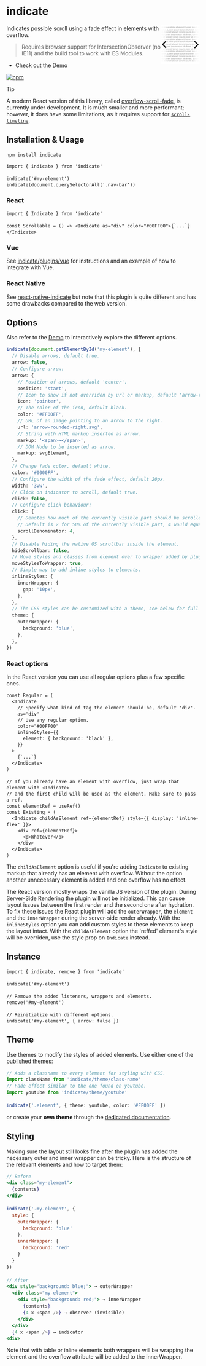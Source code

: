# indicate

<img align="right" src="https://github.com/tobua/indicate/raw/main/logo.png" width="20%" alt="Indicate Scroll Plugin" />

Indicates possible scroll using a fade effect in elements with overflow.

> Requires browser support for IntersectionObserver (no IE11) and the build tool to work with ES Modules.

- Check out the [Demo](https://tobua.github.io/indicate)

[![npm](https://img.shields.io/npm/v/indicate)](https://npmjs.com/indicate)

> [!TIP]
> A modern React version of this library, called [overflow-scroll-fade](https://github.com/tobua/overflow-scroll-fade), is currently under development. It is much smaller and more performant; however, it does have some limitations, as it requires support for [`scroll-timeline`](https://caniuse.com/mdn-css_properties_scroll-timeline).

## Installation & Usage

```
npm install indicate
```

```tsx
import { indicate } from 'indicate'

indicate('#my-element')
indicate(document.querySelectorAll('.nav-bar'))
```

### React

```tsx
import { Indicate } from 'indicate'

const Scrollable = () => <Indicate as="div" color="#00FF00">{`...`}</Indicate>
```

### Vue

See [indicate/plugins/vue](https://github.com/tobua/indicate/tree/main/plugins/vue) for instructions and an example of how to integrate with Vue.

### React Native

See [react-native-indicate](https://github.com/tobua/react-native-indicate) but note that this plugin is quite different and has some drawbacks compared to the web version.

## Options

Also refer to the [Demo](https://tobua.github.io/indicate) to interactively explore the different options.

```ts
indicate(document.getElementById('my-element'), {
  // Disable arrows, default true.
  arrow: false,
  // Configure arrow:
  arrow: {
    // Position of arrows, default 'center'.
    position: 'start',
    // Icon to show if not overriden by url or markup, default 'arrow-rounded'.
    icon: 'pointer',
    // The color of the icon, default black.
    color: '#FF00FF',
    // URL of an image pointing to an arrow to the right.
    url: 'arrow-rounded-right.svg',
    // String with HTML markup inserted as arrow.
    markup: '<span>→</span>',
    // DOM Node to be inserted as arrow.
    markup: svgElement,
  },
  // Change fade color, default white.
  color: '#0000FF',
  // Configure the width of the fade effect, default 20px.
  width: '3vw',
  // Click on indicator to scroll, default true.
  click: false,
  // Configure click behaviour:
  click: {
    // Denotes how much of the currently visible part should be scrolled by a click.
    // Default is 2 for 50% of the currently visible part, 4 would equal to 25%.
    scrollDenominator: 4,
  },
  // Disable hiding the native OS scrollbar inside the element.
  hideScrollbar: false,
  // Move styles and classes from element over to wrapper added by plugin.
  moveStylesToWrapper: true,
  // Simple way to add inline styles to elements.
  inlineStyles: {
    innerWrapper: {
      gap: '10px',
    },
  },
  // The CSS styles can be customized with a theme, see below for full documentation.
  theme: {
    outerWrapper: {
      background: 'blue',
    },
  },
})
```

### React options

In the React version you can use all regular options plus a few specific ones.

```tsx
const Regular = (
  <Indicate
    // Specify what kind of tag the element should be, default 'div'.
    as="div"
    // Use any regular option.
    color="#00FF00"
    inlineStyles={{
      element: { background: 'black' },
    }}
  >
    {`...`}
  </Indicate>
)

// If you already have an element with overflow, just wrap that element with <Indicate>
// and the first child will be used as the element. Make sure to pass a ref.
const elementRef = useRef()
const Existing = (
  <Indicate childAsElement ref={elementRef} style={{ display: 'inline-flex' }}>
    <div ref={elementRef}>
      <p>Whatever</p>
    </div>
  </Indicate>
)
```

The `childAsElement` option is useful if you're adding `Indicate` to existing markup that
already has an element with overflow. Without the option another unnecessary element is
added and one overflow has no effect.

The React version mostly wraps the vanilla JS version of the plugin. During Server-Side
Rendering the plugin will not be initialized. This can cause layout issues between the
first render and the second one after hydration. To fix these issues the React plugin will
add the `outerWrapper`, the `element` and the `innerWrapper` during the server-side render
already. With the `inlineStyles` option you can add custom styles to these elements to
keep the layout intact. With the `childAsElement` option the 'reffed' element's style will
be overriden, use the style prop on `Indicate` instead.

## Instance

```tsx
import { indicate, remove } from 'indicate'

indicate('#my-element')

// Remove the added listeners, wrappers and elements.
remove('#my-element')

// Reinitialize with different options.
indicate('#my-element', { arrow: false })
```

## Theme

Use themes to modify the styles of added elements. Use either one of the [published themes](https://github.com/tobua/indicate/tree/main/theme):

```ts
// Adds a classname to every element for styling with CSS.
import className from 'indicate/theme/class-name'
// Fade effect similar to the one found on youtube.
import youtube from 'indicate/theme/youtube'

indicate('.element', { theme: youtube, color: '#FF00FF' })
```

or create your **own theme** through the [dedicated documentation](https://github.com/tobua/indicate/tree/main/theme).

## Styling

Making sure the layout still looks fine after the plugin has added the necessary outer and inner wrapper can be tricky. Here is the structure of the relevant elements and how to target them:

```jsx
// Before
<div class="my-element">
  {contents}
</div>

indicate('.my-element', {
  style: {
    outerWrapper: {
      background: 'blue'
    },
    innerWrapper: {
      background: 'red'
    }
  }
})

// After
<div style="background: blue;"> → outerWrapper
  <div class="my-element">
    <div style="background: red;"> → innerWrapper
      {contents}
      {4 x <span />} → observer (invisible)
    </div>
  </div>
  {4 x <span />} → indicator
<div>
```

Note that with table or inline elements both wrappers will be wrapping the element and the overflow attribute will be added to the innerWrapper.
